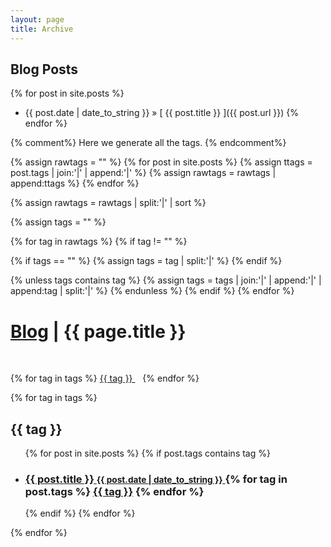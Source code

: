 ```yaml
---
layout: page
title: Archive
---
```


## Blog Posts

{% for post in site.posts %}
  * {{ post.date | date_to_string }} &raquo; [ {{ post.title }} ]({{ post.url }})
{% endfor %}


{% comment%}
Here we generate all the tags.
{% endcomment%}

{% assign rawtags = "" %}
{% for post in site.posts %}
{% assign ttags = post.tags | join:'|' | append:'|' %}
{% assign rawtags = rawtags | append:ttags %}
{% endfor %}

{% assign rawtags = rawtags | split:'|' | sort %}

{% assign tags = "" %}

{% for tag in rawtags %}
{% if tag != "" %}

{% if tags == "" %}
{% assign tags = tag | split:'|' %}
{% endif %}

{% unless tags contains tag %}
{% assign tags = tags | join:'|' | append:'|' | append:tag | split:'|' %}
{% endunless %}
{% endif %}
{% endfor %}

<h1 class="page-title">
  <a href="/blog">Blog</a> | {{ page.title }}
</h1>
<br/>

<div class="posts">
<p>
{% for tag in tags %}
<a href="#{{ tag | slugify }}" class="codinfox-tag-mark"> {{ tag }} </a> &nbsp;&nbsp;
{% endfor %}

{% for tag in tags %}
<h2 id="{{ tag | slugify }}">{{ tag }}</h2>
<ul class="codinfox-category-list">
  {% for post in site.posts %}
  {% if post.tags contains tag %}
  <li>
    <h3>
      <a href="{{ post.url }}">
        {{ post.title }}
        <small>{{ post.date | date_to_string }}</small>
      </a>
      {% for tag in post.tags %}
      <a class="codinfox-tag-mark" href="/blog/tag/#{{ tag | slugify }}">{{ tag }}</a>
      {% endfor %}
    </h3>
  </li>
  {% endif %}
  {% endfor %}
</ul>
{% endfor %}

</div>


